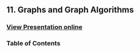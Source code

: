 ## 11. Graphs and Graph Algorithms
### [View Presentation online](https://rawgit.com/TelerikAcademy/Data-Structures-and-Algorithms/master/11.%20Graphs-and-Graph-Algorithms/slides/index.html)
### Table of Contents

